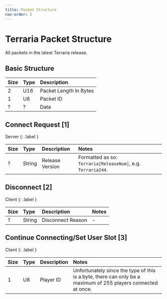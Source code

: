 ```yaml
---
title: Packet Structure
nav-order: 2
---
```


# Terraria Packet Structure
All packets in the latest Terraria release.

## Basic Structure

| Size | Type | Description            |
|:-----|:-----|:-----------------------|
| 2    | U16  | Packet Length In Bytes |
| 1    | U8   | Packet ID              |
| ?    | ?    | Data                   |


## Connect Request [1]
Server {: .label }

| Size | Type   | Description     | Notes                                                        |
|:-----|:-------|:----------------|:-------------------------------------------------------------|
| ?    | String | Release Version | Formatted as so: `Terraria[ReleaseNum]`, e.g. `Terraria244`. |


## Disconnect [2]
Client {: .label }

| Size | Type   | Description       | Notes |
|:-----|:-------|:------------------|:------|
| ?    | String | Disconnect Reason | -     |


## Continue Connecting/Set User Slot [3]
Client {: .label }

| Size | Type | Description | Notes                                                                                                         |
|:-----|:-----|:------------|:--------------------------------------------------------------------------------------------------------------|
| 1    | U8   | Player ID   | Unfortunately since the type of this is a byte, there can only be a maximum of 255 players connected at once. |
